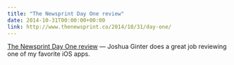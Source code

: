 ```yaml
---
title: "The Newsprint Day One review"
date: 2014-10-31T00:00:00+00:00
link: http://www.thenewsprint.co/2014/10/31/day-one/
---
```

[The Newsprint Day One review](http://www.thenewsprint.co/2014/10/31/day-one/) &mdash; 
 Joshua Ginter does a great job reviewing one of my favorite iOS apps.
